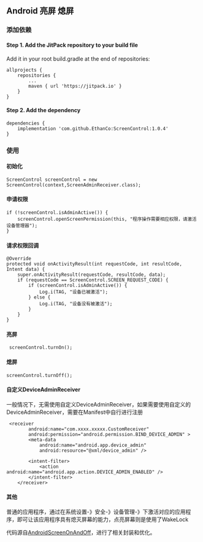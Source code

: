 ## Android 亮屏 熄屏
### 添加依赖
#### Step 1. Add the JitPack repository to your build file
Add it in your root build.gradle at the end of repositories:  

	allprojects {
		repositories {
			...
			maven { url 'https://jitpack.io' }
		}
	}  

#### Step 2. Add the dependency

	dependencies {
	    implementation 'com.github.EthanCo:ScreenControl:1.0.4'
	}

### 使用

#### 初始化

	ScreenControl screenControl = new ScreenControl(context,ScreenAdminReceiver.class);  

#### 申请权限  

	if (!screenControl.isAdminActive()) {
        screenControl.openScreenPermission(this, "程序操作需要相应权限，请激活设备管理器");
    }  

#### 请求权限回调

	@Override
    protected void onActivityResult(int requestCode, int resultCode, Intent data) {
        super.onActivityResult(requestCode, resultCode, data);
        if (requestCode == ScreenControl.SCREEN_REQUEST_CODE) {
            if (screenControl.isAdminActive()) {
                Log.i(TAG, "设备已被激活");
            } else {
                Log.i(TAG, "设备没有被激活");
            }
        }
    }

#### 亮屏

	 screenControl.turnOn();  

#### 熄屏

	screenControl.turnOff();  

#### 自定义DeviceAdminReceiver
一般情况下，无需使用自定义DeviceAdminReceiver，如果需要使用自定义的DeviceAdminReceiver，需要在Manifest中自行进行注册

	 <receiver
            android:name="com.xxxx.xxxxx.CustomReceiver"
            android:permission="android.permission.BIND_DEVICE_ADMIN" >
            <meta-data
                android:name="android.app.device_admin"
                android:resource="@xml/device_admin" />

            <intent-filter>
                <action android:name="android.app.action.DEVICE_ADMIN_ENABLED" />
            </intent-filter>
        </receiver>

#### 其他

普通的应用程序，通过在系统设置-》安全-》设备管理-》下激活对应的应用程序，即可让该应用程序具有熄灭屏幕的能力，点亮屏幕则是使用了WakeLock

代码源自[AndroidScreenOnAndOff](https://github.com/sunnythree/AndroidScreenOnAndOff)，进行了相关封装和优化。